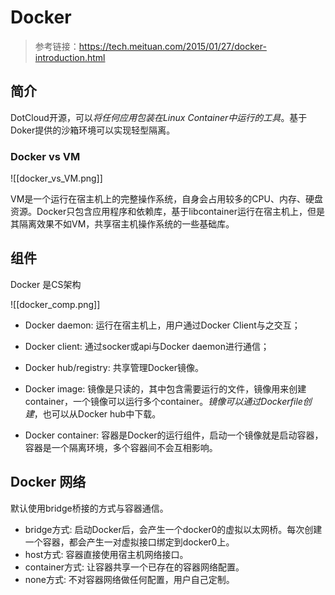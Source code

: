 # Docker

> 参考链接：https://tech.meituan.com/2015/01/27/docker-introduction.html

## 简介

DotCloud开源，可以*将任何应用包装在Linux Container中运行的工具*。基于Doker提供的沙箱环境可以实现轻型隔离。

### Docker vs VM

![[docker_vs_VM.png]]

VM是一个运行在宿主机上的完整操作系统，自身会占用较多的CPU、内存、硬盘资源。Docker只包含应用程序和依赖库，基于libcontainer运行在宿主机上，但是其隔离效果不如VM，共享宿主机操作系统的一些基础库。

## 组件

Docker 是CS架构

![[docker_comp.png]]

* Docker daemon: 运行在宿主机上，用户通过Docker Client与之交互；
* Docker client: 通过socker或api与Docker daemon进行通信；
* Docker hub/registry: 共享管理Docker镜像。

* Docker image: 镜像是只读的，其中包含需要运行的文件，镜像用来创建container，一个镜像可以运行多个container。*镜像可以通过Dockerfile创建*，也可以从Docker hub中下载。
* Docker container: 容器是Docker的运行组件，启动一个镜像就是启动容器，容器是一个隔离环境，多个容器间不会互相影响。

## Docker 网络

默认使用bridge桥接的方式与容器通信。

* bridge方式: 启动Docker后，会产生一个docker0的虚拟以太网桥。每次创建一个容器，都会产生一对虚拟接口绑定到docker0上。
* host方式: 容器直接使用宿主机网络接口。
* container方式: 让容器共享一个已存在的容器网络配置。
* none方式: 不对容器网络做任何配置，用户自己定制。




